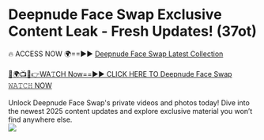 # Deepnude Face Swap Exclusive Content Leak - Fresh Updates! (37ot)

🔥 ACCESS NOW 🌍==►► <a href="https://tinyurl.com/yc657z5k" rel="nofollow">Deepnude Face Swap Latest Collection</a>
<br><br>
[🔴🌍📺📱👉WA𝚃CH Now==►► CLICK HERE TO Deepnude Face Swap 𝚆𝙰𝚃𝙲𝙷 NOW](https://tinyurl.com/yc657z5k)
<br><br>
Unlock Deepnude Face Swap's private videos and photos today! Dive into the newest 2025 content updates and explore exclusive material you won’t find anywhere else.
<br>
<a href="https://tinyurl.com/yc657z5k" rel="nofollow" data-target="animated-image.originalLink"><img src="https://camo.githubusercontent.com/8a4f000d20f83aca3bf7ec5f350d767afa0574a8a352519fd8cfa583a6f93a33/68747470733a2f2f692e696d6775722e636f6d2f644a486b345a712e676966" data-canonical-src="https://i.imgur.com/dJHk4Zq.gif" style="max-width: 100%; display: inline-block;" data-target="animated-image.originalImage"></a>
<br>

